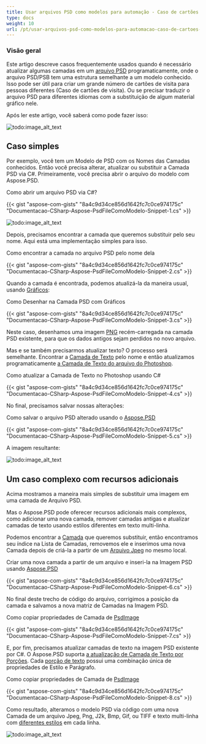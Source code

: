 ```yaml
---
title: Usar arquivos PSD como modelos para automação - Caso de cartões de visita
type: docs
weight: 10
url: /pt/usar-arquivos-psd-como-modelos-para-automacao-caso-de-cartoes-de-visita/
---
```


### **Visão geral**
Este artigo descreve casos frequentemente usados quando é necessário atualizar algumas camadas em um [arquivo PSD](https://wiki.fileformat.com/image/psd/) programaticamente, onde o arquivo PSD/PSB tem uma estrutura semelhante a um modelo conhecido. Isso pode ser útil para criar um grande número de cartões de visita para pessoas diferentes (Caso de cartões de visita). Ou se precisar traduzir o arquivo PSD para diferentes idiomas com a substituição de algum material gráfico nele.

Após ler este artigo, você saberá como pode fazer isso:

![todo:image_alt_text](usar-arquivos-psd-como-modelos-para-automacao-caso-de-cartoes-de-visita_1.png)
## **Caso simples**
Por exemplo, você tem um Modelo de PSD com os Nomes das Camadas conhecidos. Então você precisa alterar, atualizar ou substituir a Camada PSD via C#. Primeiramente, você precisa abrir o arquivo do modelo com Aspose.PSD.

Como abrir um arquivo PSD via C#?

{{< gist "aspose-com-gists" "8a4c9d34ce856d1642fc7c0ce974175c" "Documentacao-CSharp-Aspose-PsdFileComoModelo-Snippet-1.cs" >}}

![todo:image_alt_text](usar-arquivos-psd-como-modelos-para-automacao-caso-de-cartoes-de-visita_2.png)

Depois, precisamos encontrar a camada que queremos substituir pelo seu nome. Aqui está uma implementação simples para isso.

Como encontrar a camada no arquivo PSD pelo nome dela

{{< gist "aspose-com-gists" "8a4c9d34ce856d1642fc7c0ce974175c" "Documentacao-CSharp-Aspose-PsdFileComoModelo-Snippet-2.cs" >}}


Quando a camada é encontrada, podemos atualizá-la da maneira usual, usando [Gráficos](https://reference.aspose.com/psd/net/aspose.psd/graphics):

Como Desenhar na Camada PSD com Gráficos

{{< gist "aspose-com-gists" "8a4c9d34ce856d1642fc7c0ce974175c" "Documentacao-CSharp-Aspose-PsdFileComoModelo-Snippet-3.cs" >}}

Neste caso, desenhamos uma imagem [PNG](https://wiki.fileformat.com/image/png/) recém-carregada na camada PSD existente, para que os dados antigos sejam perdidos no novo arquivo.

Mas e se também precisarmos atualizar texto? O processo será semelhante. Encontrar a [Camada de Texto](https://reference.aspose.com/psd/net/aspose.psd.fileformats.psd.layers/textlayer) pelo nome e então atualizamos programaticamente [a Camada de Texto do arquivo do Photoshop](/psd/pt/net/renderizar-texto-com-diferentes-cores-em-camada-de-texto/).

Como atualizar a Camada de Texto no Photoshop usando C#

{{< gist "aspose-com-gists" "8a4c9d34ce856d1642fc7c0ce974175c" "Documentacao-CSharp-Aspose-PsdFileComoModelo-Snippet-4.cs" >}}


No final, precisamos salvar nossas alterações:

Como salvar o arquivo PSD alterado usando o [Aspose.PSD](https://products.aspose.com/psd/net)

{{< gist "aspose-com-gists" "8a4c9d34ce856d1642fc7c0ce974175c" "Documentacao-CSharp-Aspose-PsdFileComoModelo-Snippet-5.cs" >}}


A imagem resultante:

![todo:image_alt_text](usar-arquivos-psd-como-modelos-para-automacao-caso-de-cartoes-de-visita_3.png)


## **Um caso complexo com recursos adicionais**
Acima mostramos a maneira mais simples de substituir uma imagem em uma camada de Arquivo PSD.

Mas o Aspose.PSD pode oferecer recursos adicionais mais complexos, como adicionar uma nova camada, remover camadas antigas e atualizar camadas de texto usando estilos diferentes em texto multi-linha.

Podemos encontrar a [Camada](https://reference.aspose.com/psd/net/aspose.psd.fileformats.psd.layers/layer) que queremos substituir, então encontramos seu índice na Lista de Camadas, removemos ele e inserimos uma nova Camada depois de criá-la a partir de um [Arquivo Jpeg](https://wiki.fileformat.com/image/jpeg/) no mesmo local.

Criar uma nova camada a partir de um arquivo e inseri-la na Imagem PSD usando [Aspose.PSD](https://products.aspose.com/psd/net)

{{< gist "aspose-com-gists" "8a4c9d34ce856d1642fc7c0ce974175c" "Documentacao-CSharp-Aspose-PsdFileComoModelo-Snippet-6.cs" >}}


No final deste trecho de código do arquivo, corrigimos a posição da camada e salvamos a nova matriz de Camadas na Imagem PSD.

Como copiar propriedades de Camada de [PsdImage](https://reference.aspose.com/imaging/net/aspose.imaging.fileformats.psd/psdimage)

{{< gist "aspose-com-gists" "8a4c9d34ce856d1642fc7c0ce974175c" "Documentacao-CSharp-Aspose-PsdFileComoModelo-Snippet-7.cs" >}}


E, por fim, precisamos atualizar camadas de texto na imagem PSD existente por C#. O Aspose.PSD suporta [a atualização de Camada de Texto por Porções](/psd/pt/net/trabalhando-com-camadas-de-texto/). Cada [porção de texto](https://reference.aspose.com/psd/net/aspose.psd.fileformats.psd.layers.text/itextportion) possui uma combinação única de propriedades de Estilo e Parágrafo.

Como copiar propriedades de Camada de [PsdImage](https://reference.aspose.com/imaging/net/aspose.imaging.fileformats.psd/psdimage)

{{< gist "aspose-com-gists" "8a4c9d34ce856d1642fc7c0ce974175c" "Documentacao-CSharp-Aspose-PsdFileComoModelo-Snippet-8.cs" >}}


Como resultado, alteramos o modelo PSD via código com uma nova Camada de um arquivo Jpeg, Png, J2k, Bmp, Gif, ou TIFF e texto multi-linha com [diferentes estilos](https://gist.github.com/aspose-com-gists/8a4c9d34ce856d1642fc7c0ce974175c#file-examples-csharp-aspose-modifyingandconvertingimages-psd-renderingofdifferentstylesinonetextlayer-renderingofdifferentstylesinonetextlayer-cs) em cada linha.

![todo:image_alt_text](usar-arquivos-psd-como-modelos-para-automacao-caso-de-cartoes-de-visita_4.png)
